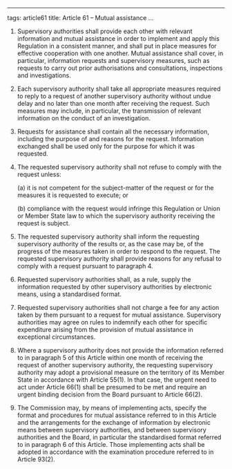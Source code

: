 

---
tags: article61
title: Article 61 – Mutual assistance
...

1.  Supervisory authorities shall provide each other with relevant information and mutual assistance in order to implement and apply this Regulation in a consistent manner, and shall put in place measures for effective cooperation with one another. Mutual assistance shall cover, in particular, information requests and supervisory measures, such as requests to carry out prior authorisations and consultations, inspections and investigations.

2.  Each supervisory authority shall take all appropriate measures required to reply to a request of another supervisory authority without undue delay and no later than one month after receiving the request. Such measures may include, in particular, the transmission of relevant information on the conduct of an investigation.

3.  Requests for assistance shall contain all the necessary information, including the purpose of and reasons for the request. Information exchanged shall be used only for the purpose for which it was requested.

4.  The requested supervisory authority shall not refuse to comply with the request unless:

    (a) it is not competent for the subject-matter of the request or for the measures it is requested to execute; or

    (b) compliance with the request would infringe this Regulation or Union or Member State law to which the supervisory authority receiving the request is subject.

5.  The requested supervisory authority shall inform the requesting supervisory authority of the results or, as the case may be, of the progress of the measures taken in order to respond to the request. The requested supervisory authority shall provide reasons for any refusal to comply with a request pursuant to paragraph 4.

6.  Requested supervisory authorities shall, as a rule, supply the information requested by other supervisory authorities by electronic means, using a standardised format.

7.  Requested supervisory authorities shall not charge a fee for any action taken by them pursuant to a request for mutual assistance. Supervisory authorities may agree on rules to indemnify each other for specific expenditure arising from the provision of mutual assistance in exceptional circumstances.

8.  Where a supervisory authority does not provide the information referred to in paragraph 5 of this Article within one month of receiving the request of another supervisory authority, the requesting supervisory authority may adopt a provisional measure on the territory of its Member State in accordance with Article 55(1). In that case, the urgent need to act under Article 66(1) shall be presumed to be met and require an urgent binding decision from the Board pursuant to Article 66(2).

9.  The Commission may, by means of implementing acts, specify the format and procedures for mutual assistance referred to in this Article and the arrangements for the exchange of information by electronic means between supervisory authorities, and between supervisory authorities and the Board, in particular the standardised format referred to in paragraph 6 of this Article. Those implementing acts shall be adopted in accordance with the examination procedure referred to in Article 93(2).
